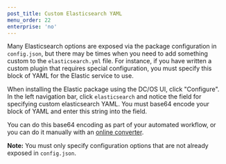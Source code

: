 ```yaml
---
post_title: Custom Elasticsearch YAML
menu_order: 22
enterprise: 'no'
---
```


Many Elasticsearch options are exposed via the package configuration in `config.json`, but there may be times when you need to add something custom to the `elasticsearch.yml` file. For instance, if you have written a custom plugin that requires special configuration, you must specify this block of YAML for the Elastic service to use.

When installing the Elastic package using the DC/OS UI, click "Configure". In the left navigation bar, click `elasticsearch` and notice the field for specifying custom elasticsearch YAML. You must base64 encode your block of YAML and enter this string into the field.

You can do this base64 encoding as part of your automated workflow, or you can do it manually with an [online converter](https://www.base64encode.org). 

**Note:** You must only specify configuration options that are not already exposed in `config.json`.
